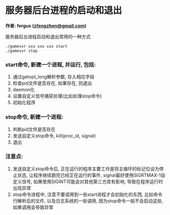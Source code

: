 # 服务器后台进程的启动和退出  
**作者: fergus (zfengzhen@gmail.com)**    

服务器后台进程启动和退出常用的一种方式  

```shell
./gamesvr xxx xxx xxx start
./gamesvr stop
```  

### **start**命令, 新建一个进程, 并运行, 包括:  
1. 通过getopt_long解析参数, 存入相应字段  
2. 检查pid文件是否存在, 如果存在, 则退出  
3. daemon化  
4. 设置自定义信号捕获处理(比如处理stop命令)  
5. 初始化程序  

### **stop**命令, 新建一个进程:  
1. 判断pid文件是否存在  
2. 发送自定义stop命令, kill(proc_id, signal)  
3. 退出  

### **注意点**:  
1. 发送自定义stop命令后, 正在运行的程序主要工作是将主循环的标记位设为停止状态, 让程序继续跑完已经正在运行的事件, signal最好使用SIGRTMAX-1自定义信号, 如果使用SIGINT可能会对其他第三方库有影响, 导致在程序运行时出现异常  
2. stop命令进程中, 注意不要调用到一些start进程才会初始化的东西, 比如命令行解析后的文件, 以及日志系统的一些调用, 因为stop命令一般不会启动这些, 如果调用会导致异常   
 